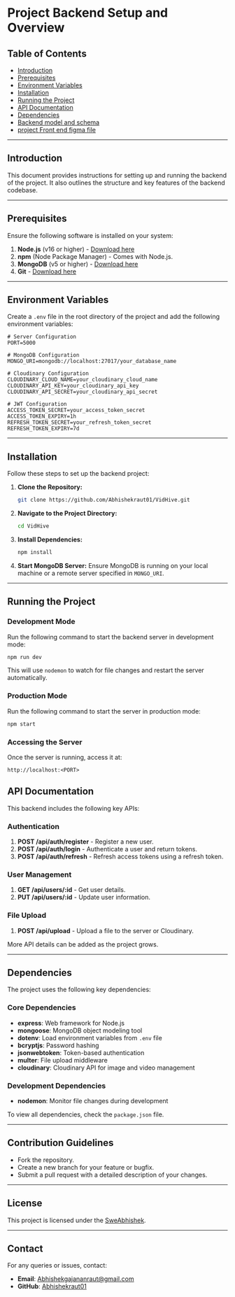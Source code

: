 # Project Backend Setup and Overview

## Table of Contents
- [Introduction](#introduction)
- [Prerequisites](#prerequisites)
- [Environment Variables](#environment-variables)
- [Installation](#installation)
- [Running the Project](#running-the-project)
- [API Documentation](#api-documentation)
- [Dependencies](#dependencies)
- [Backend model and schema ](https://app.eraser.io/workspace/Zi10EPuo91Yn4oiM0bJS)
- [project Front end figma file ](https://www.figma.com/design/shmxWL5FKRO5GNOPPopBg6/PLAY?node-id=1-38406&t=OFaSsyeTbcl9CSzc-0)

---

## Introduction
This document provides instructions for setting up and running the backend of the project. It also outlines the structure and key features of the backend codebase.

---

## Prerequisites
Ensure the following software is installed on your system:

1. **Node.js** (v16 or higher) - [Download here](https://nodejs.org/)
2. **npm** (Node Package Manager) - Comes with Node.js.
3. **MongoDB** (v5 or higher) - [Download here](https://www.mongodb.com/try/download/community)
4. **Git** - [Download here](https://git-scm.com/)

---

## Environment Variables
Create a `.env` file in the root directory of the project and add the following environment variables:

```env
# Server Configuration
PORT=5000

# MongoDB Configuration
MONGO_URI=mongodb://localhost:27017/your_database_name

# Cloudinary Configuration
CLOUDINARY_CLOUD_NAME=your_cloudinary_cloud_name
CLOUDINARY_API_KEY=your_cloudinary_api_key
CLOUDINARY_API_SECRET=your_cloudinary_api_secret

# JWT Configuration
ACCESS_TOKEN_SECRET=your_access_token_secret
ACCESS_TOKEN_EXPIRY=1h
REFRESH_TOKEN_SECRET=your_refresh_token_secret
REFRESH_TOKEN_EXPIRY=7d
```

---

## Installation
Follow these steps to set up the backend project:

1. **Clone the Repository:**
   ```bash
   git clone https://github.com/Abhishekraut01/VidHive.git
   ```

2. **Navigate to the Project Directory:**
   ```bash
   cd VidHive
   ```

3. **Install Dependencies:**
   ```bash
   npm install
   ```

4. **Start MongoDB Server:**
   Ensure MongoDB is running on your local machine or a remote server specified in `MONGO_URI`.

---

## Running the Project

### Development Mode
Run the following command to start the backend server in development mode:
```bash
npm run dev
```
This will use `nodemon` to watch for file changes and restart the server automatically.

### Production Mode
Run the following command to start the server in production mode:
```bash
npm start
```

### Accessing the Server
Once the server is running, access it at:
```
http://localhost:<PORT>
```

## API Documentation
This backend includes the following key APIs:

### Authentication
1. **POST /api/auth/register** - Register a new user.
2. **POST /api/auth/login** - Authenticate a user and return tokens.
3. **POST /api/auth/refresh** - Refresh access tokens using a refresh token.

### User Management
1. **GET /api/users/:id** - Get user details.
2. **PUT /api/users/:id** - Update user information.

### File Upload
1. **POST /api/upload** - Upload a file to the server or Cloudinary.

More API details can be added as the project grows.

---

## Dependencies
The project uses the following key dependencies:

### Core Dependencies
- **express**: Web framework for Node.js
- **mongoose**: MongoDB object modeling tool
- **dotenv**: Load environment variables from `.env` file
- **bcryptjs**: Password hashing
- **jsonwebtoken**: Token-based authentication
- **multer**: File upload middleware
- **cloudinary**: Cloudinary API for image and video management

### Development Dependencies
- **nodemon**: Monitor file changes during development

To view all dependencies, check the `package.json` file.

---

## Contribution Guidelines
-  Fork the repository.
-  Create a new branch for your feature or bugfix.
- Submit a pull request with a detailed description of your changes.

---

## License
This project is licensed under the [SweAbhishek](LICENSE).

---

## Contact
For any queries or issues, contact:
- **Email**: Abhishekgajananraut@gmail.com
- **GitHub**: [Abhishekraut01](https://github.com/Abhishekraut01)

